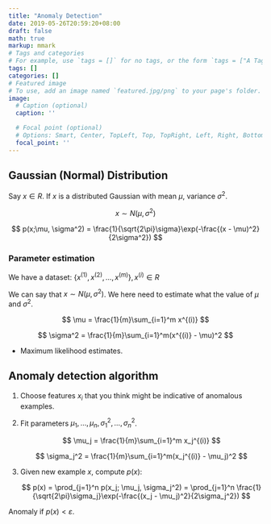 ```yaml
---
title: "Anomaly Detection"
date: 2019-05-26T20:59:20+08:00
draft: false
math: true
markup: mmark
# Tags and categories
# For example, use `tags = []` for no tags, or the form `tags = ["A Tag", "Another Tag"]` for one or more tags.
tags: []
categories: []
# Featured image
# To use, add an image named `featured.jpg/png` to your page's folder. 
image:
  # Caption (optional)
  caption: ''

  # Focal point (optional)
  # Options: Smart, Center, TopLeft, Top, TopRight, Left, Right, BottomLeft, Bottom, BottomRight
  focal_point: ''
---
```


## Gaussian (Normal) Distribution

Say $x\in R$. If $x$ is a distributed Gaussian with mean $\mu$, variance $\sigma^2$.

$$
x \sim N(\mu, \sigma^2)
$$

$$
p(x;\mu, \sigma^2) = \frac{1}{\sqrt{2\pi}\sigma}\exp(-\frac{(x - \mu)^2}{2\sigma^2})
$$

### Parameter estimation

We have a dataset: $\{x^{(1)}, x^{(2)}, \dots, x^{(m)}\}, x^{(i)}\in R$

We can say that $x \sim N(\mu, \sigma^2)$. We here need to estimate what the value of $\mu$ and $\sigma^2$.

$$
\mu = \frac{1}{m}\sum_{i=1}^m x^{(i)}
$$

$$
\sigma^2 = \frac{1}{m}\sum_{i=1}^m(x^{(i)} - \mu)^2
$$

* Maximum likelihood estimates.

## Anomaly detection algorithm

1. Choose features $x_i$ that you think might be indicative of anomalous examples.

2. Fit parameters $\mu_1, \dots, \mu_n, \sigma_1^2, \dots, \sigma_n^2$.

   $$
   \mu_j = \frac{1}{m}\sum_{i=1}^m x_j^{(i)}
   $$
   
   $$
   \sigma_j^2 = \frac{1}{m}\sum_{i=1}^m(x_j^{(i)} - \mu_j)^2
   $$
   
3. Given new example $x$, compute $p(x)$:

   $$
   p(x) = \prod_{j=1}^n p(x_j; \mu_j, \sigma_j^2) = \prod_{j=1}^n \frac{1}{\sqrt{2\pi}\sigma_j}\exp(-\frac{(x_j - \mu_j)^2}{2\sigma_j^2})
   $$

Anomaly if $p(x) < \varepsilon$.